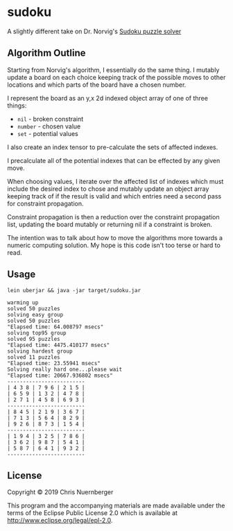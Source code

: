 # sudoku

A slightly different take on Dr. Norvig's 
[Sudoku puzzle solver](https://norvig.com/sudoku.html)


## Algorithm Outline

Starting from Norvig's algorithm, I essentially do the same thing.  I mutably update
a board on each choice keeping track of the possible moves to other locations and
which parts of the board have a chosen number.


I represent the board as an y,x 2d indexed object array of one of three things:
* `nil` - broken constraint
* `number` - chosen value
* `set` - potential values



I also create an index tensor to pre-calculate the sets of affected indexes.


I precalculate all of the potential indexes that can be effected by any given move.


When choosing values, I iterate over the affected list of indexes which must include
the desired index to chose and mutably update an object array keeping track of if
the result is valid and which entries need a second pass for constraint propagation.

Constraint propagation is then a reduction over the constraint propagation list, updating
the board mutably or returning nil if a constraint is broken.


The intention was to talk about how to move the algorithms more towards a numeric
computing solution.  My hope is this code isn't too terse or hard to read.

## Usage

```console
lein uberjar && java -jar target/sudoku.jar

warming up
solved 50 puzzles
solving easy group
solved 50 puzzles
"Elapsed time: 64.008797 msecs"
solving top95 group
solved 95 puzzles
"Elapsed time: 4475.410177 msecs"
solving hardest group
solved 11 puzzles
"Elapsed time: 23.55941 msecs"
Solving really hard one...please wait
"Elapsed time: 20667.936802 msecs"
-------------------------
| 4 3 8 | 7 9 6 | 2 1 5 |
| 6 5 9 | 1 3 2 | 4 7 8 |
| 2 7 1 | 4 5 8 | 6 9 3 |
-------------------------
| 8 4 5 | 2 1 9 | 3 6 7 |
| 7 1 3 | 5 6 4 | 8 2 9 |
| 9 2 6 | 8 7 3 | 1 5 4 |
-------------------------
| 1 9 4 | 3 2 5 | 7 8 6 |
| 3 6 2 | 9 8 7 | 5 4 1 |
| 5 8 7 | 6 4 1 | 9 3 2 |
-------------------------
```




## License

Copyright © 2019 Chris Nuernberger

This program and the accompanying materials are made available under the
terms of the Eclipse Public License 2.0 which is available at
http://www.eclipse.org/legal/epl-2.0.
